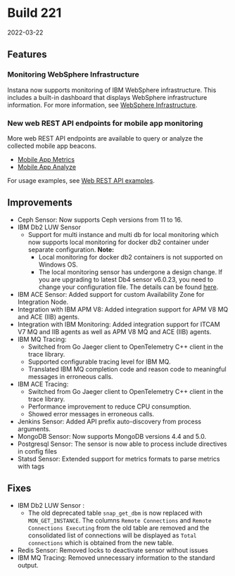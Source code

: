 # Build 221

2022-03-22

## Features

### Monitoring WebSphere Infrastructure

Instana now supports monitoring of IBM WebSphere infrastructure. This includes a built-in dashboard that displays WebSphere infrastructure information. For more information, see [WebSphere Infrastructure](https://www.ibm.com/docs/en/obi/current?topic=technologies-monitoring-websphere-infrastructure).

### New web REST API endpoints for mobile app monitoring

More web REST API endpoints are available to query or analyze the collected mobile app beacons.

- [Mobile App Metrics](https://instana.github.io/openapi/#tag/Mobile-App-Metrics)
- [Mobile App Analyze](https://instana.github.io/openapi/#tag/Mobile-App-Analyze)

For usage examples, see [Web REST API examples](https://www.ibm.com/docs/en/obi/current?topic=websites-web-rest-api-examples).

## Improvements

* Ceph Sensor: Now supports Ceph versions from 11 to 16.
* IBM Db2 LUW Sensor
  - Support for multi instance and multi db for local monitoring which now supports local monitoring for docker db2 container under separate configuration.
    **Note:**  
    - Local monitoring for docker db2 containers is not supported on Windows OS.
    - The local monitoring sensor has undergone a design change. If you are upgrading to latest Db4 sensor v6.0.23, you need to change your configuration file. The details can be found [here](https://www.ibm.com/docs/en/obi/current?topic=technologies-monitoring-db2).  
* IBM ACE Sensor: Added support for custom Availability Zone for Integration Node.
* Integration with IBM APM V8: Added integration support for APM V8 MQ and ACE (IIB) agents.
* Integration with IBM Monitoring: Added integration support for ITCAM V7 MQ and IIB agents as well as APM V8 MQ and ACE (IIB) agents.
* IBM MQ Tracing:
  - Switched from Go Jaeger client to OpenTelemetry C++ client in the trace library.
  - Supported configurable tracing level for IBM MQ.
  - Translated IBM MQ completion code and reason code to meaningful messages in erroneous calls.
* IBM ACE Tracing:
  - Switched from Go Jaeger client to OpenTelemetry C++ client in the trace library.
  - Performance improvement to reduce CPU consumption.
  - Showed error messages in erroneous calls.
* Jenkins Sensor: Added API prefix auto-discovery from process arguments.
* MongoDB Sensor: Now supports MongoDB versions 4.4 and 5.0.
* Postgresql Sensor: The sensor is now able to process include directives in config files
* Statsd Sensor: Extended support for metrics formats to parse metrics with tags

## Fixes

* IBM Db2 LUW Sensor :
    - The old deprecated table `snap_get_dbm` is now replaced with `MON_GET_INSTANCE`. The columns `Remote Connections` and `Remote Connections Executing` from the old table are removed and the consolidated list of connections will be displayed as `Total connections` which is obtained from the new table.
* Redis Sensor: Removed locks to deactivate sensor without issues 
* IBM MQ Tracing: Removed unnecessary information to the standard output.

